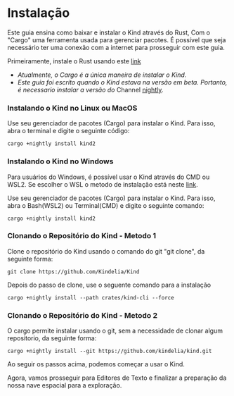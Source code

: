 # Instalação

Este guia ensina como baixar e instalar o Kind através do Rust, Com o "Cargo" uma ferramenta usada para gerenciar pacotes. É possível que seja necessário ter uma conexão com a internet para prosseguir com este guia.

Primeiramente, instale o Rust usando este [link](www.rust-lang.org/tools/install)

- *Atualmente, o Cargo é a única maneira de instalar o Kind.*
- *Este guia foi escrito quando o Kind estava na versão em beta. Portanto, é necessario instalar a versão do* Channel [nightly](https://doc.rust-lang.org/book/appendix-07-nightly-rust.html).

### Instalando o Kind no Linux ou MacOS

Use seu gerenciador de pacotes (Cargo) para instalar o Kind. Para isso, abra o terminal e digite o seguinte código:

```
cargo +nightly install kind2
```

### Instalando o Kind no Windows

Para usuários do Windows, é possível usar o Kind através do CMD ou WSL2. Se escolher o WSL o metodo de instalação está neste [link](https://harsimranmaan.medium.com/install-and-setup-rust-development-environment-on-wsl2-dccb4bf63700).

Use seu gerenciador de pacotes (Cargo) para instalar o Kind. Para isso, abra o Bash(WSL2) ou Terminal(CMD) e digite o seguinte comando:

```
cargo +nightly install kind2
```

### Clonando o Repositório do Kind - Metodo 1

Clone o repositório do Kind usando o comando do git "git clone", da seguinte forma:

```
git clone https://github.com/Kindelia/Kind
```

Depois do passo de clone, use o seguente comando para a instalação

```
cargo +nightly install --path crates/kind-cli --force
```

### Clonando o Repositório do Kind - Metodo 2

O cargo permite instalar usando o git, sem a necessidade de clonar algum repositorio, da seguinte forma:

```
cargo +nightly install --git https://github.com/kindelia/kind.git 
```

Ao seguir os passos acima, podemos começar a usar o Kind.

Agora, vamos prosseguir para Editores de Texto e finalizar a preparação da nossa nave espacial para a exploração.
